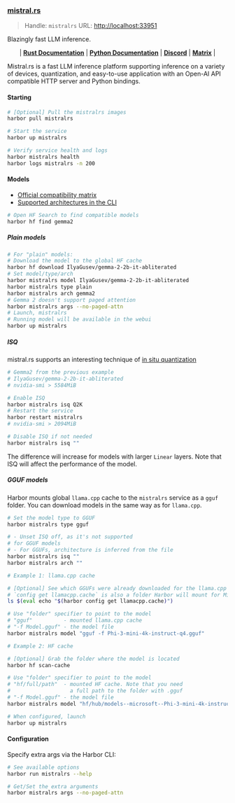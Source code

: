 ### [mistral.rs](https://github.com/EricLBuehler/mistral.rs)

> Handle: `mistralrs`
> URL: [http://localhost:33951](http://localhost:33951)

Blazingly fast LLM inference.

<p align="center">
| <a href="https://ericlbuehler.github.io/mistral.rs/mistralrs/"><b>Rust Documentation</b></a> | <a href="https://github.com/EricLBuehler/mistral.rs/blob/master/mistralrs-pyo3/API.md"><b>Python Documentation</b></a> | <a href="https://discord.gg/SZrecqK8qw"><b>Discord</b></a> | <a href="https://matrix.to/#/#mistral.rs:matrix.org"><b>Matrix</b></a> |
</p>

Mistral.rs is a fast LLM inference platform supporting inference on a variety of devices, quantization, and easy-to-use application with an Open-AI API compatible HTTP server and Python bindings.

#### Starting

```bash
# [Optional] Pull the mistralrs images
harbor pull mistralrs

# Start the service
harbor up mistralrs

# Verify service health and logs
harbor mistralrs health
harbor logs mistralrs -n 200
```

#### Models

- [Official compatibility matrix](https://github.com/EricLBuehler/mistral.rs?tab=readme-ov-file#supported-models)
- [Supported architectures in the CLI](https://github.com/EricLBuehler/mistral.rs?tab=readme-ov-file#run-with-the-cli)

```bash
# Open HF Search to find compatible models
harbor hf find gemma2
```

##### Plain models

```bash
# For "plain" models:
# Download the model to the global HF cache
harbor hf download IlyaGusev/gemma-2-2b-it-abliterated
# Set model/type/arch
harbor mistralrs model IlyaGusev/gemma-2-2b-it-abliterated
harbor mistralrs type plain
harbor mistralrs arch gemma2
# Gemma 2 doesn't support paged attention
harbor mistralrs args --no-paged-attn
# Launch, mistralrs
# Running model will be available in the webui
harbor up mistralrs
```

##### ISQ

mistral.rs supports an interesting technique of [in situ quantization](https://github.com/EricLBuehler/mistral.rs/blob/master/docs/ISQ.md)

```bash
# Gemma2 from the previous example
# IlyaGusev/gemma-2-2b-it-abliterated
# nvidia-smi > 5584MiB

# Enable ISQ
harbor mistralrs isq Q2K
# Restart the service
harbor restart mistralrs
# nvidia-smi > 2094MiB

# Disable ISQ if not needed
harbor mistralrs isq ""
```

The difference will increase for models with larger `Linear` layers. Note that ISQ will affect the performance of the model.

##### GGUF models

Harbor mounts global `llama.cpp` cache to the `mistralrs` service as a `gguf` folder. You can download models in the same way as for `llama.cpp`.

```bash
# Set the model type to GGUF
harbor mistralrs type gguf

# - Unset ISQ off, as it's not supported
# for GGUF models
# - For GGUFs, architecture is inferred from the file
harbor mistralrs isq ""
harbor mistralrs arch ""

# Example 1: llama.cpp cache

# [Optional] See which GGUFs were already downloaded for the llama.cpp
# `config get llamacpp.cache` is also a folder Harbor will mount for Mistral.rs
ls $(eval echo "$(harbor config get llamacpp.cache)")

# Use "folder" specifier to point to the model
# "gguf"          - mounted llama.cpp cache
# "-f Model.gguf" - the model file
harbor mistralrs model "gguf -f Phi-3-mini-4k-instruct-q4.gguf"

# Example 2: HF cache

# [Optional] Grab the folder where the model is located
harbor hf scan-cache

# Use "folder" specifier to point to the model
# "hf/full/path"  - mounted HF cache. Note that you need
#                   a full path to the folder with .gguf
# "-f Model.gguf" - the model file
harbor mistralrs model "hf/hub/models--microsoft--Phi-3-mini-4k-instruct-gguf/snapshots/999f761fe19e26cf1a339a5ec5f9f201301cbb83/ -f Phi-3-mini-4k-instruct-q4.gguf"

# When configured, launch
harbor up mistralrs
```

#### Configuration

Specify extra args via the Harbor CLI:

```bash
# See available options
harbor run mistralrs --help

# Get/Set the extra arguments
harbor mistralrs args --no-paged-attn
```
